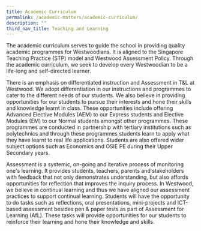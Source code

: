 ```yaml
---
title: Academic Curriculum
permalink: /academic-matters/academic-curriculum/
description: ""
third_nav_title: Teaching and Learning
---
```

The academic curriculum serves to guide the school in providing quality academic programmes for Westwoodians. It is aligned to the Singapore Teaching Practice (STP) model and Westwood Assessment Policy. Through the academic curriculum, we seek to develop every Westwoodian to be a life-long and self-directed learner. 

There is an emphasis on differentiated instruction and Assessment in T&L at Westwood. We adopt differentiation in our instructions and programmes to cater to the different needs of our students. We also believe in providing opportunities for our students to pursue their interests and hone their skills and knowledge learnt in class. These opportunities include offering Advanced Elective Modules (AEM) to our Express students and Elective Modules (EM) to our Normal students amongst other programmes. These programmes are conducted in partnership with tertiary institutions such as polytechnics and through these programmes students learn to apply what they have learnt to real life applications. Students are also offered wider subject options such as Economics and OSIE PE during their Upper Secondary years.

  

Assessment is a systemic, on-going and iterative process of monitoring one's learning. It provides students, teachers, parents and stakeholders with feedback that not only demonstrates understanding, but also affords opportunities for reflection that improves the inquiry process. In Westwood, we believe in continual learning and thus we have aligned our assessment practices to support continual learning. Students will have the opportunity to do tasks such as reflections, oral presentations, mini-projects and ICT-based assessment besides pen & paper tests as part of Assessment for Learning (AfL). These tasks will provide opportunities for our students to reinforce their learning and hone their knowledge and skills.